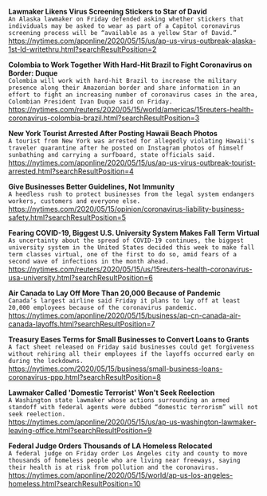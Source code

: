 **Lawmaker Likens Virus Screening Stickers to Star of David**\
`An Alaska lawmaker on Friday defended asking whether stickers that individuals may be asked to wear as part of a Capitol coronavirus screening process will be “available as a yellow Star of David.” `\
https://nytimes.com/aponline/2020/05/15/us/ap-us-virus-outbreak-alaska-1st-ld-writethru.html?searchResultPosition=2

**Colombia to Work Together With Hard-Hit Brazil to Fight Coronavirus on Border: Duque**\
`Colombia will work with hard-hit Brazil to increase the military presence along their Amazonian border and share information in an effort to fight an increasing number of coronavirus cases in the area, Colombian President Ivan Duque said on Friday.`\
https://nytimes.com/reuters/2020/05/15/world/americas/15reuters-health-coronavirus-colombia-brazil.html?searchResultPosition=3

**New York Tourist Arrested After Posting Hawaii Beach Photos**\
`A tourist from New York was arrested for allegedly violating Hawaii's traveler quarantine after he posted on Instagram photos of himself sunbathing and carrying a surfboard, state officials said. `\
https://nytimes.com/aponline/2020/05/15/us/ap-us-virus-outbreak-tourist-arrested.html?searchResultPosition=4

**Give Businesses Better Guidelines, Not Immunity**\
`A heedless rush to protect businesses from the legal system endangers workers, customers and everyone else.`\
https://nytimes.com/2020/05/15/opinion/coronavirus-liability-business-safety.html?searchResultPosition=5

**Fearing COVID-19, Biggest U.S. University System Makes Fall Term Virtual**\
`As uncertainty about the spread of COVID-19 continues, the biggest university system in the United States decided this week to make fall term classes virtual, one of the first to do so, amid fears of a second wave of infections in the month ahead.`\
https://nytimes.com/reuters/2020/05/15/us/15reuters-health-coronavirus-usa-university.html?searchResultPosition=6

**Air Canada to Lay Off More Than 20,000 Because of Pandemic**\
`Canada’s largest airline said Friday it plans to lay off at least 20,000 employees because of the coronavirus pandemic. `\
https://nytimes.com/aponline/2020/05/15/business/ap-cn-canada-air-canada-layoffs.html?searchResultPosition=7

**Treasury Eases Terms for Small Businesses to Convert Loans to Grants**\
`A fact sheet released on Friday said businesses could get forgiveness without rehiring all their employees if the layoffs occurred early on during the lockdowns.`\
https://nytimes.com/2020/05/15/business/small-business-loans-coronavirus-ppp.html?searchResultPosition=8

**Lawmaker Called 'Domestic Terrorist' Won't Seek Reelection**\
`A Washington state lawmaker whose actions surrounding an armed standoff with federal agents were dubbed “domestic terrorism” will not seek reelection.`\
https://nytimes.com/aponline/2020/05/15/us/ap-us-washington-lawmaker-leaving-office.html?searchResultPosition=9

**Federal Judge Orders Thousands of LA Homeless Relocated**\
`A federal judge on Friday order Los Angeles city and county to move thousands of homeless people who are living near freeways, saying their health is at risk from pollution and the coronavirus.`\
https://nytimes.com/aponline/2020/05/15/world/ap-us-los-angeles-homeless.html?searchResultPosition=10

